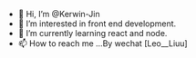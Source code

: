 - 👋 Hi, I’m @Kerwin-Jin
- 👀 I’m interested in front end development.
- 🌱 I’m currently learning react and node.
- 📫 How to reach me ...By wechat [Leo__Liuu]

<!---
Kerwin-Jin/Kerwin-Jin is a ✨ special ✨ repository because its `README.md` (this file) appears on your GitHub profile.
You can click the Preview link to take a look at your changes.
--->
